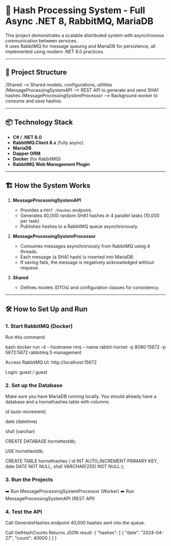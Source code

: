 ﻿# 🚀 Hash Processing System - Full Async .NET 8, RabbitMQ, MariaDB

This project demonstrates a scalable distributed system with asynchronous communication between services.  
It uses RabbitMQ for message queuing and MariaDB for persistence, all implemented using modern .NET 8.0 practices.

---

## 🧩 Project Structure

/Shared --> Shared models, configurations, utilities 
/MessageProcessingSystemAPI --> REST API to generate and send SHA1 hashes 
/MessageProcessingSystemProcessor --> Background worker to consume and save hashes


---

## 📦 Technology Stack

- **C# / .NET 8.0**
- **RabbitMQ.Client 8.x** (fully async)
- **MariaDB**
- **Dapper ORM**
- **Docker** (for RabbitMQ)
- **RabbitMQ Web Management Plugin**

---

## 🏗 How the System Works

1. **MessageProcessingSystemAPI**
   - Provides a `POST /hashes` endpoint.
   - Generates 40,000 random SHA1 hashes in 4 parallel tasks (10,000 per task).
   - Publishes hashes to a RabbitMQ queue asynchronously.

2. **MessageProcessingSystemProcessor**
   - Consumes messages asynchronously from RabbitMQ using 4 threads.
   - Each message (a SHA1 hash) is inserted into MariaDB.
   - If saving fails, the message is negatively acknowledged without requeue.

3. **Shared**
   - Defines models (DTOs) and configuration classes for consistency.

---

## 🛠 How to Set Up and Run

### 1. Start RabbitMQ (Docker)

Run this command:

bash
docker run -d --hostname rmq --name rabbit-hornet -p 8080:15672 -p 5672:5672 rabbitmq:3-management

Access RabbitMQ UI: http://localhost:15672

Login: guest / guest

### 2. Set up the Database
Make sure you have MariaDB running locally.
You should already have a database and a hornethashes table with columns:

id (auto-increment)

date (datetime)

sha1 (varchar)

CREATE DATABASE hornettestdb;

USE hornettestdb;

CREATE TABLE hornethashes (
    id INT AUTO_INCREMENT PRIMARY KEY,
    date DATE NOT NULL,
    sha1 VARCHAR(255) NOT NULL
);

### 3. Run the Projects
➡️ Run MessageProcessingSystemProcessor (Worker)
➡️ Run MessageProcessingSystemAPI (REST API)

### 4. Test the API

Call GenerateHashes endpoint
    40,000 hashes sent into the queue.

Call GetHashCounts
    Returns JSON result:
        {
          "hashes": [
            { "date": "2024-04-27", "count": 40000 }
           ]
        }

